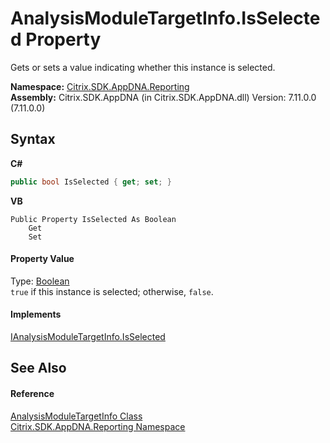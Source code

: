 # AnalysisModuleTargetInfo.IsSelected Property 
 

Gets or sets a value indicating whether this instance is selected.

**Namespace:**&nbsp;<a href="5a349796-1e47-290a-6953-6ce2117c7cbc">Citrix.SDK.AppDNA.Reporting</a><br />**Assembly:**&nbsp;Citrix.SDK.AppDNA (in Citrix.SDK.AppDNA.dll) Version: 7.11.0.0 (7.11.0.0)

## Syntax

**C#**
```csharp
public bool IsSelected { get; set; }
```

**VB**
```vbnet
Public Property IsSelected As Boolean
	Get
	Set
```


#### Property Value
Type: <a href="http://msdn2.microsoft.com/en-us/library/a28wyd50" target="_blank">Boolean</a><br />`true` if this instance is selected; otherwise, `false`.

#### Implements
<a href="23905ca5-8b03-9f49-cd76-c90b6dc72a43">IAnalysisModuleTargetInfo.IsSelected</a><br />

## See Also


#### Reference
<a href="48f49a19-bda1-508d-64a4-e111e21d43fb">AnalysisModuleTargetInfo Class</a><br /><a href="5a349796-1e47-290a-6953-6ce2117c7cbc">Citrix.SDK.AppDNA.Reporting Namespace</a><br />
